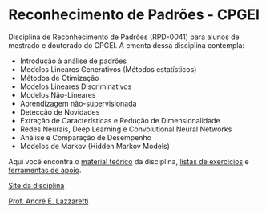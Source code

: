 # Reconhecimento de Padrões - CPGEI
Disciplina de Reconhecimento de Padrões (RPD-0041) para alunos de mestrado e doutorado do CPGEI. A ementa dessa disciplina contempla:
- Introdução à análise de padrões
- Modelos Lineares Generativos (Métodos estatísticos)
- Métodos de Otimização
- Modelos Lineares Discriminativos
- Modelos Não-Lineares
- Aprendizagem não-supervisionada
- Detecção de Novidades
- Extração de Características e Redução de Dimensionalidade
- Redes Neurais, Deep Learning e Convolutional Neural Networks
- Análise e Comparação de Desempenho
- Modelos de Markov (Hidden Markov Models)

Aqui você encontra o [material teórico](https://github.com/msc-johntheo/reconhecimento-de-padroes/tree/master/aulas) da disciplina, [listas de exercícios](https://github.com/msc-johntheo/reconhecimento-de-padroes/tree/master/listas) e [ferramentas de apoio](https://github.com/msc-johntheo/reconhecimento-de-padroes/tree/master/apoio).

[Site da disciplina](https://sites.google.com/site/andrelazzaretti/ensino-p%C3%B3s-gradua%C3%A7%C3%A3o/reconhecimento-de-padr%C3%B5es-cpgei)

[Prof. André E. Lazzaretti](https://sites.google.com/site/andrelazzaretti/home)
